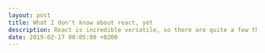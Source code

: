 ```yaml
---
layout: post
title: What I don't know about react, yet
description: React is incredible versatile, so there are quite a few things I don't know yet
date: 2019-02-17 00:05:00 +0200
---
```


